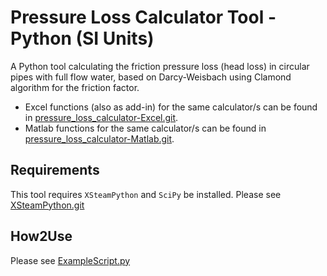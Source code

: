 # Pressure Loss Calculator Tool - Python (SI Units)
A Python tool calculating the friction pressure loss (head loss) in circular pipes with full flow water, based on Darcy-Weisbach using Clamond algorithm for the friction factor. 

- Excel functions (also as add-in) for the same calculator/s can be found in [pressure_loss_calculator-Excel.git](https://github.com/DrTol/pressure_loss_calculator-Excel.git).
- Matlab functions for the same calculator/s can be found in [pressure_loss_calculator-Matlab.git](https://github.com/DrTol/pressure_loss_calculator-Matlab).

## Requirements
This tool requires `XSteamPython` and `SciPy` be installed. Please see [XSteamPython.git](https://github.com/raldridge11/XSteamPython)

## How2Use
Please see [ExampleScript.py](https://github.com/DrTol/pressure_loss_calculator-Python/blob/master/ExampleScript.py)
